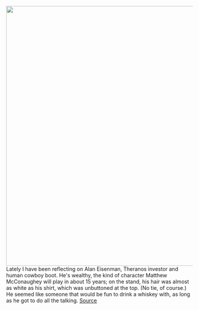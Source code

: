 <img src='https://cdn.vox-cdn.com/thumbor/d99sxKLgNziLGx27WMP-HIxHVjM=/0x0:2496x3254/1200x675/filters:focal(1071x399:1469x797)/cdn.vox-cdn.com/uploads/chorus_image/image/70146698/1341968234.0.jpg' width='700px' /><br/>
Lately I have been reflecting on Alan Eisenman, Theranos investor and human cowboy boot. He's wealthy, the kind of character Matthew McConaughey will play in about 15 years; on the stand, his hair was almost as white as his shirt, which was unbuttoned at the top. (No tie, of course.) He seemed like someone that would be fun to drink a whiskey with, as long as he got to do all the talking.
<a href='https://www.theverge.com/2021/11/15/22783989/elizabeth-holmes-theranos-trial-investor-testimony'> Source <a/>